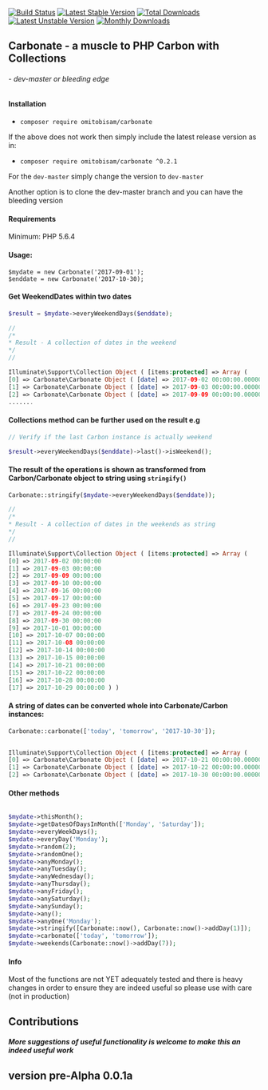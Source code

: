 [![Build Status](https://travis-ci.org/omitobi/carbonate.svg?branch=master)](https://travis-ci.org/omitobi/carbonate)
[![Latest Stable Version](https://poser.pugx.org/omitobisam/carbonate/version)](https://packagist.org/packages/omitobisam/carbonate)
[![Total Downloads](https://poser.pugx.org/omitobisam/carbonate/downloads)](https://packagist.org/packages/omitobisam/carbonate)
[![Latest Unstable Version](https://poser.pugx.org/omitobisam/carbonate/v/unstable)](//packagist.org/packages/omitobisam/carbonate)
[![Monthly Downloads](https://poser.pugx.org/omitobisam/carbonate/d/monthly)](https://packagist.org/packages/omitobisam/carbonate)


## Carbonate - a muscle to PHP Carbon with Collections
###### - dev-master or bleeding edge
#### Installation
- `composer require omitobisam/carbonate`

If the above does not work then simply include the latest release version as in:

- `composer require omitobisam/carbonate ^0.2.1`

For the `dev-master` simply change the version to `dev-master`

Another option is to clone the dev-master branch and you can have the bleeding version

#### Requirements
Minimum: PHP 5.6.4

#### Usage:

```$php
$mydate = new Carbonate('2017-09-01');
$enddate = new Carbonate('2017-10-30);
```

#### Get WeekendDates within two dates

```php
$result = $mydate->everyWeekendDays($enddate);

//
/*
* Result - A collection of dates in the weekend
*/
//

Illuminate\Support\Collection Object ( [items:protected] => Array ( 
[0] => Carbonate\Carbonate Object ( [date] => 2017-09-02 00:00:00.000000 [timezone_type] => 3 [timezone] => UTC ) 
[1] => Carbonate\Carbonate Object ( [date] => 2017-09-03 00:00:00.000000 [timezone_type] => 3 [timezone] => UTC ) 
[2] => Carbonate\Carbonate Object ( [date] => 2017-09-09 00:00:00.000000 [timezone_type] => 3 [timezone] => UTC )  
.......
```

#### Collections method can be further used on the result e.g

```php
// Verify if the last Carbon instance is actually weekend

$result->everyWeekendDays($enddate)->last()->isWeekend();
```

#### The result of the operations is shown as transformed from Carbon/Carbonate object to string using `stringify()`


```php
Carbonate::stringify($mydate->everyWeekendDays($enddate));

//
/*
* Result - A collection of dates in the weekends as string
*/
//

Illuminate\Support\Collection Object ( [items:protected] => Array ( 
[0] => 2017-09-02 00:00:00 
[1] => 2017-09-03 00:00:00 
[2] => 2017-09-09 00:00:00 
[3] => 2017-09-10 00:00:00 
[4] => 2017-09-16 00:00:00 
[5] => 2017-09-17 00:00:00 
[6] => 2017-09-23 00:00:00 
[7] => 2017-09-24 00:00:00 
[8] => 2017-09-30 00:00:00 
[9] => 2017-10-01 00:00:00 
[10] => 2017-10-07 00:00:00 
[11] => 2017-10-08 00:00:00 
[12] => 2017-10-14 00:00:00 
[13] => 2017-10-15 00:00:00 
[14] => 2017-10-21 00:00:00 
[15] => 2017-10-22 00:00:00 
[16] => 2017-10-28 00:00:00 
[17] => 2017-10-29 00:00:00 ) )

```

#### A string of dates can be converted whole into Carbonate/Carbon instances:

```php
Carbonate::carbonate(['today', 'tomorrow', '2017-10-30']);


Illuminate\Support\Collection Object ( [items:protected] => Array ( 
[0] => Carbonate\Carbonate Object ( [date] => 2017-10-21 00:00:00.000000 [timezone_type] => 3 [timezone] => Europe/Berlin ) 
[1] => Carbonate\Carbonate Object ( [date] => 2017-10-22 00:00:00.000000 [timezone_type] => 3 [timezone] => Europe/Berlin ) 
[2] => Carbonate\Carbonate Object ( [date] => 2017-10-30 00:00:00.000000 [timezone_type] => 3 [timezone] => Europe/Berlin ) ) )
```

#### Other methods

```php

$mydate->thisMonth();
$mydate->getDatesOfDaysInMonth(['Monday', 'Saturday']);
$mydate->everyWeekDays();
$mydate->everyDay('Monday');
$mydate->random(2);
$mydate->randomOne();
$mydate->anyMonday();
$mydate->anyTuesday();
$mydate->anyWednesday();
$mydate->anyThursday();
$mydate->anyFriday();
$mydate->anySaturday();
$mydate->anySunday();
$mydate->any();
$mydate->anyOne('Monday');
$mydate->stringify([Carbonate::now(), Carbonate::now()->addDay(1)]);
$mydate->carbonate(['today', 'tomorrow']);
$mydate->weekends(Carbonate::now()->addDay(7));

```

#### Info
Most of the functions are not YET adequately tested and there is heavy changes in order to ensure they are indeed useful so please use with care (not in production)

## Contributions
##### More suggestions of useful functionality is welcome to make this an indeed useful work

## version pre-Alpha 0.0.1a